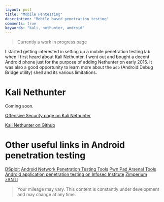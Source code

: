 ```yaml
---
layout: post
title: "Mobile Pentesting"
description: "Mobile based penetration testing"
comments: true
keywords: "kali, nethunter, android"
---
```


> Currently a work in progress page

I started getting interested in setting up a mobile penetration testing lab when I first heard about Kali Nethunter.  I went out and bought a decent Android phone just for the purpose of adding Nethunter on early 2015.  It was also a good opportunity to learn more about the ``adb`` (Android Debug Bridge utility) shell and its various limitations.

# Kali Nethunter

Coming soon.

[Offensive Security page on Kali Nethunter](https://www.offensive-security.com/kali-linux-nethunter-download/)

[Kali Nethunter on Github](https://github.com/offensive-security/kali-nethunter)

# Other useful links in Android penetration testing

[DSploit](https://github.com/Welsen97/DSploit_Scripts)
[Android Network Penetration Testing Tools](https://github.com/SimeonUS/Android-Network-Penetration-Tools-)
[Pwn Pad Arsenal Tools](https://github.com/vavkamil/Pwn-Pad-Arsenal-Tools)
[Android application penetration testing on Infosec Institute](http://resources.infosecinstitute.com/android-application-penetration-testing-setting-certificate-installation-goatdroid-installation/)
[Zimperium zANTI](https://www.zimperium.com/zanti-mobile-penetration-testing)


> Your mileage may vary.  This content is constantly under development and may change at any time.
